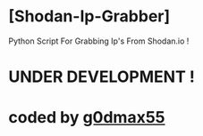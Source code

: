 # [Shodan-Ip-Grabber]
Python Script For Grabbing Ip's From Shodan.io !
# UNDER DEVELOPMENT !
# coded by <a href="https://www.instagram.com/g0dmax55">g0dmax55</a>
